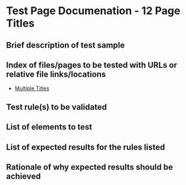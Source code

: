 # Test Page Documenation - 12 Page Titles
## Brief description of test sample

## Index of files/pages to be tested with URLs or relative file links/locations
* [Multiple Titles](MultipleTitles.html)

## Test rule(s) to be validated

## List of elements to test

## List of expected results for the rules listed

## Rationale of why expected results should be achieved
